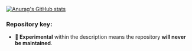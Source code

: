 [![Anurag's GitHub stats](https://github-readme-stats.vercel.app/api?username=martintaylor1635)](https://github.com/martintaylor1635)

### Repository key:
* **🧪 Experimental** within the description means the repository **will never be maintained**.
